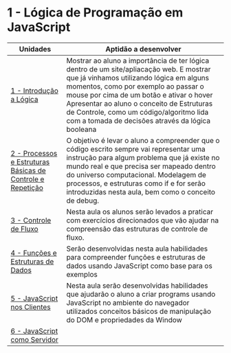 # 1 - Lógica de Programação em JavaScript

| Unidades                                                           | Aptidão a desenvolver                                                                                                                                                                                                                                                                                                                                                |
|--------------------------------------------------------------------|----------------------------------------------------------------------------------------------------------------------------------------------------------------------------------------------------------------------------------------------------------------------------------------------------------------------------------------------------------------------|
| [1 - Introdução a Lógica](a01/)                                    | Mostrar ao aluno a importância de ter lógica dentro de um site/apliacação web. E mostrar que já vinhamos utilizando lógica em alguns momentos, como por exemplo ao passar o mouse por cima de um botão e ativar o hover  Apresentar ao aluno o conceito de Estruturas de Controle, como um código/algoritmo lida com a tomada de decisões através da lógica booleana |
| [2 - Processos e Estruturas Básicas de Controle e Repetição](a02/) | O objetivo é levar o aluno a compreender que o código escrito sempre vai representar uma instrução para algum problema que já existe no mundo real e que precisa ser mapeado dentro do universo computacional. Modelagem de processos, e estruturas como if e for serão introduzidas nesta aula, bem como o conceito de debug.                                       |
| [3 - Controle de Fluxo](a03/)                                      | Nesta aula os alunos serão levados a praticar com exercícios direcionados que vão ajudar na compreensão das estruturas de controle de fluxo.                                                                                                                                                                                                                         |
| [4 - Funções e Estruturas de Dados](a04/)                          | Serão desenvolvidas nesta aula habilidades para compreender funções e estruturas de dados usando JavaScript como base para os exemplos                                                                                                                                                                                                                               |
| [5 - JavaScript nos Clientes](a05/)                                | Nesta aula serão desenvolvidas habilidades que ajudarão o aluno a criar programs usando JavaScript no ambiente do navegador utilizados conceitos básicos de manipulação do DOM e propriedades da Window                                                                                                                                                              |
| [6 - JavaScript como Servidor](a06/)                               |                                                                                                                                                                                                                                                                                                                                                                      |
